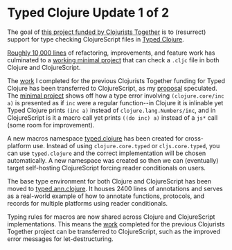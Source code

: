 # Typed Clojure Update 1 of 2

The goal of [this project funded by Clojurists Together](https://www.clojuriststogether.org/news/q1-2022-funding-announcement/) is to
(resurrect) support for type checking ClojureScript files in [Typed Clojure](https://github.com/typedclojure/typedclojure).

[Roughly 10,000 lines](https://github.com/typedclojure/typedclojure/compare/25a3433b1c0c05c4f06e2583440713834371d8c8...f56fe2c4eab493ab0ff4661c71e16412008fed9e) of refactoring, improvements, and feature work has culminated to a [working minimal project](https://github.com/typedclojure/typedclojure/tree/f56fe2c4eab493ab0ff4661c71e16412008fed9e/example-projects/minimal) that can check a `.cljc` file in both Clojure and ClojureScript.

The [work](https://github.com/typedclojure/typedclojure/blob/f56fe2c4eab493ab0ff4661c71e16412008fed9e/doc/clojurists-together-q3-2021-update2.md) I completed for the previous Clojurists Together funding for Typed Clojure has been transferred to ClojureScript, as my [proposal](https://www.clojuriststogether.org/news/q1-2022-funding-announcement/) speculated. The [minimal project](https://github.com/typedclojure/typedclojure/tree/f56fe2c4eab493ab0ff4661c71e16412008fed9e/example-projects/minimal) shows off how a type error involving `(clojure.core/inc a)` is presented as if `inc` were a regular function--in Clojure it is inlinable yet Typed Clojure prints `(inc a)` instead of `clojure.lang.Numbers/inc`, and in ClojureScript is it a macro call yet prints `((do inc) a)` instead of a `js*` call (some room for improvement).

A new macros namespace [typed.clojure](https://github.com/typedclojure/typedclojure/blob/f56fe2c4eab493ab0ff4661c71e16412008fed9e/typed/clj.runtime/src/typed/clojure.cljc)
has been created for cross-platform use. Instead of using `clojure.core.typed` or `cljs.core.typed`, you can use `typed.clojure`
and the correct implementation will be chosen automatically. A new namespace was created so then we can (eventually) target self-hosting ClojureScript forcing reader conditionals on users.

The base type environment for both Clojure and ClojureScript has been moved to [typed.ann.clojure](https://github.com/typedclojure/typedclojure/blob/f56fe2c4eab493ab0ff4661c71e16412008fed9e/typed/lib.clojure/src/typed/ann/clojure.cljc). It houses 2400 lines of annotations and serves as a real-world example of how to annotate functions, protocols, and records for multiple platforms using reader conditionals.

Typing rules for macros are now shared across Clojure and ClojureScript implementations. This means the [work](https://github.com/typedclojure/typedclojure/blob/f56fe2c4eab493ab0ff4661c71e16412008fed9e/doc/clojurists-together-q3-2021-update2.md) completed for the previous Clojurists Together project can be transferred to ClojureScript, such as the improved error messages for let-destructuring.
